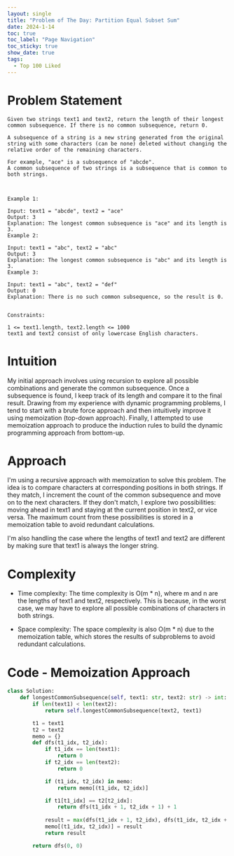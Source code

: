 ```yaml
---
layout: single
title: "Problem of The Day: Partition Equal Subset Sum"
date: 2024-1-14
toc: true
toc_label: "Page Navigation"
toc_sticky: true
show_date: true
tags:
  - Top 100 Liked
---
```

# Problem Statement
```
Given two strings text1 and text2, return the length of their longest common subsequence. If there is no common subsequence, return 0.

A subsequence of a string is a new string generated from the original string with some characters (can be none) deleted without changing the relative order of the remaining characters.

For example, "ace" is a subsequence of "abcde".
A common subsequence of two strings is a subsequence that is common to both strings.

 

Example 1:

Input: text1 = "abcde", text2 = "ace" 
Output: 3  
Explanation: The longest common subsequence is "ace" and its length is 3.
Example 2:

Input: text1 = "abc", text2 = "abc"
Output: 3
Explanation: The longest common subsequence is "abc" and its length is 3.
Example 3:

Input: text1 = "abc", text2 = "def"
Output: 0
Explanation: There is no such common subsequence, so the result is 0.
 

Constraints:

1 <= text1.length, text2.length <= 1000
text1 and text2 consist of only lowercase English characters.
```

# Intuition
My initial approach involves using recursion to explore all possible combinations and generate the common subsequence. Once a subsequence is found, I keep track of its length and compare it to the final result. Drawing from my experience with dynamic programming problems, I tend to start with a brute force approach and then intuitively improve it using memoization (top-down approach). Finally, I attempted to use memoization approach to produce the induction rules to build the dynamic programming approach from bottom-up.

# Approach
I'm using a recursive approach with memoization to solve this problem. The idea is to compare characters at corresponding positions in both strings. If they match, I increment the count of the common subsequence and move on to the next characters. If they don't match, I explore two possibilities: moving ahead in text1 and staying at the current position in text2, or vice versa. The maximum count from these possibilities is stored in a memoization table to avoid redundant calculations.

I'm also handling the case where the lengths of text1 and text2 are different by making sure that text1 is always the longer string.

# Complexity
- Time complexity:
The time complexity is O(m * n), where m and n are the lengths of text1 and text2, respectively. This is because, in the worst case, we may have to explore all possible combinations of characters in both strings.

- Space complexity:
The space complexity is also O(m * n) due to the memoization table, which stores the results of subproblems to avoid redundant calculations.

# Code - Memoization Approach
```python
class Solution:
    def longestCommonSubsequence(self, text1: str, text2: str) -> int:
        if len(text1) < len(text2):
            return self.longestCommonSubsequence(text2, text1)

        t1 = text1
        t2 = text2
        memo = {}
        def dfs(t1_idx, t2_idx):
            if t1_idx == len(text1):
                return 0
            if t2_idx == len(text2):
                return 0

            if (t1_idx, t2_idx) in memo:
                return memo[(t1_idx, t2_idx)]

            if t1[t1_idx] == t2[t2_idx]:
                return dfs(t1_idx + 1, t2_idx + 1) + 1
            
            result = max(dfs(t1_idx + 1, t2_idx), dfs(t1_idx, t2_idx + 1))
            memo[(t1_idx, t2_idx)] = result
            return result

        return dfs(0, 0)
```